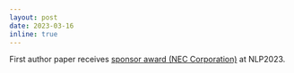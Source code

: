 ```yaml
---
layout: post
date: 2023-03-16
inline: true
---
```


First author paper receives <a href="https://www.anlp.jp/nlp2023/award.html#sponsor">sponsor award (NEC Corporation)</a> at NLP2023.
